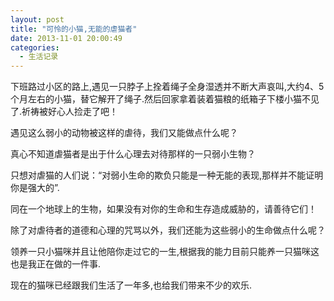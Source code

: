 ```yaml
---
layout: post
title: "可怜的小猫,无能的虐猫者"
date: 2013-11-01 20:00:49
categories:
  - 生活记录
---
```


下班路过小区的路上,遇见一只脖子上拴着绳子全身湿透并不断大声哀叫,大约4、5个月左右的小猫，替它解开了绳子.然后回家拿着装着猫粮的纸箱子下楼小猫不见了.祈祷被好心人捡走了吧！

遇见这么弱小的动物被这样的虐待，我们又能做点什么呢？

真心不知道虐猫者是出于什么心理去对待那样的一只弱小生物？

只想对虐猫的人们说：“对弱小生命的欺负只能是一种无能的表现,那样并不能证明你是强大的”.

同在一个地球上的生物，如果没有对你的生命和生存造成威胁的，请善待它们！

除了对虐待者的道德和心理的咒骂以外，我们还能为这些弱小的生命做点什么呢？

领养一只小猫咪并且让他陪你走过它的一生,根据我的能力目前只能养一只猫咪这也是我正在做的一件事.

现在的猫咪已经跟我们生活了一年多,也给我们带来不少的欢乐.
